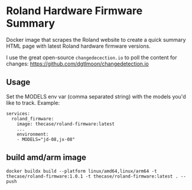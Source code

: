 # Roland Hardware Firmware Summary

Docker image that scrapes the Roland website to create a quick summary HTML page with latest Roland hardware firmware versions.

I use the great open-source `changedecection.io` to poll the content for changes: https://github.com/dgtlmoon/changedetection.io


## Usage

Set the MODELS env var (comma separated string) with the models you'd like to track. Example:

```
services:
  roland_firmware:
    image: thecase/roland-firmware:latest
    ...
    environment:
    - MODELS="jd-08,jx-08"
```


## build amd/arm image
```
docker buildx build --platform linux/amd64,linux/arm64 -t thecase/roland-firmware:1.0.1 -t thecase/roland-firmware:latest . --push
```
